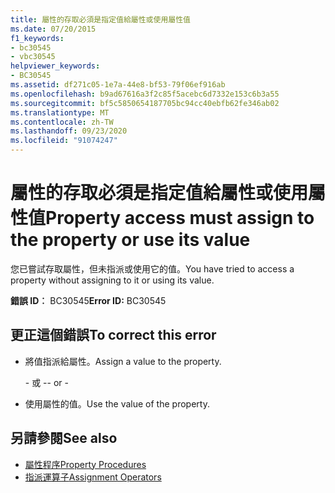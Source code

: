 ```yaml
---
title: 屬性的存取必須是指定值給屬性或使用屬性值
ms.date: 07/20/2015
f1_keywords:
- bc30545
- vbc30545
helpviewer_keywords:
- BC30545
ms.assetid: df271c05-1e7a-44e8-bf53-79f06ef916ab
ms.openlocfilehash: b9ad67616a3f2c85f5acebc6d7332e153c6b3a55
ms.sourcegitcommit: bf5c5850654187705bc94cc40ebfb62fe346ab02
ms.translationtype: MT
ms.contentlocale: zh-TW
ms.lasthandoff: 09/23/2020
ms.locfileid: "91074247"
---
```

# <a name="property-access-must-assign-to-the-property-or-use-its-value"></a><span data-ttu-id="3ff58-102">屬性的存取必須是指定值給屬性或使用屬性值</span><span class="sxs-lookup"><span data-stu-id="3ff58-102">Property access must assign to the property or use its value</span></span>

<span data-ttu-id="3ff58-103">您已嘗試存取屬性，但未指派或使用它的值。</span><span class="sxs-lookup"><span data-stu-id="3ff58-103">You have tried to access a property without assigning to it or using its value.</span></span>
  
 <span data-ttu-id="3ff58-104">**錯誤 ID︰** BC30545</span><span class="sxs-lookup"><span data-stu-id="3ff58-104">**Error ID:** BC30545</span></span>  
  
## <a name="to-correct-this-error"></a><span data-ttu-id="3ff58-105">更正這個錯誤</span><span class="sxs-lookup"><span data-stu-id="3ff58-105">To correct this error</span></span>  
  
- <span data-ttu-id="3ff58-106">將值指派給屬性。</span><span class="sxs-lookup"><span data-stu-id="3ff58-106">Assign a value to the property.</span></span>  
  
     <span data-ttu-id="3ff58-107">\- 或 -</span><span class="sxs-lookup"><span data-stu-id="3ff58-107">\- or -</span></span>  
  
- <span data-ttu-id="3ff58-108">使用屬性的值。</span><span class="sxs-lookup"><span data-stu-id="3ff58-108">Use the value of the property.</span></span>  
  
## <a name="see-also"></a><span data-ttu-id="3ff58-109">另請參閱</span><span class="sxs-lookup"><span data-stu-id="3ff58-109">See also</span></span>

- [<span data-ttu-id="3ff58-110">屬性程序</span><span class="sxs-lookup"><span data-stu-id="3ff58-110">Property Procedures</span></span>](../programming-guide/language-features/procedures/property-procedures.md)
- [<span data-ttu-id="3ff58-111">指派運算子</span><span class="sxs-lookup"><span data-stu-id="3ff58-111">Assignment Operators</span></span>](../language-reference/operators/assignment-operators.md)
